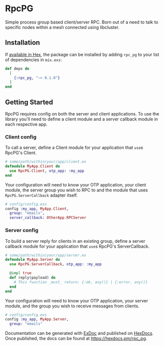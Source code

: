 # RpcPG

Simple process group based client/server RPC. Born out of a need to talk to specific nodes within a mesh connected using libcluster.

## Installation

If [available in Hex](https://hex.pm/docs/publish), the package can be installed
by adding `rpc_pg` to your list of dependencies in `mix.exs`:

```elixir
def deps do
  [
    {:rpc_pg, "~> 0.1.0"}
  ]
end
```

## Getting Started

RpcPG requires config on both the server and client applications. To use the library
you'll need to define a client module and a server callback module in each respective app.


### Client config

To call a server, define a Client module for your application that `use`s
RpcPG's Client.

```elixir
# some/path/within/your/app/client.ex
defmodule MyApp.Client do
  use RpcPG.Client, otp_app: :my_app
end
```

Your configuration will need to know your OTP application, your client module,
the server group you wish to RPC to and the module that uses `RpcPG.ServerCallback`
adapter itself.

```elixir
# config/config.exs
config :my_app, MyApp.Client,
  group: "emails",
  server_callback: OtherApp.RPCServer
```

### Server config

To build a server reply for clients in an existing group, define a server callback module for your application that `use`s
RpcPG's ServerCallback.

```elixir
# some/path/within/your/app/server.ex
defmodule MyApp.Server do
  use RpcPG.ServerCallback, otp_app: :my_app

  @impl true
  def reply(payload) do
    # This function _must_ return: {:ok, any()} | {:error, any()}
  end
end
```

Your configuration will need to know your OTP application, your server module,
and the group you wish to receive messages from clients.

```elixir
# config/config.exs
config :my_app, MyApp.Server,
  group: "emails"
```


Documentation can be generated with [ExDoc](https://github.com/elixir-lang/ex_doc)
and published on [HexDocs](https://hexdocs.pm). Once published, the docs can
be found at <https://hexdocs.pm/rpc_pg>.

